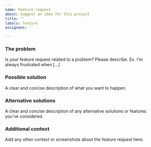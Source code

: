 ```yaml
---
name: Feature request
about: Suggest an idea for this project
title: ''
labels: feature
assignees: ''

---
```


### The problem

Is your feature request related to a problem? Please describe. Ex. I'm always frustrated when [...]

### Possible solution

A clear and concise description of what you want to happen.

### Alternative solutions

A clear and concise description of any alternative solutions or features you've considered.

### Additional context

Add any other context or screenshots about the feature request here.
